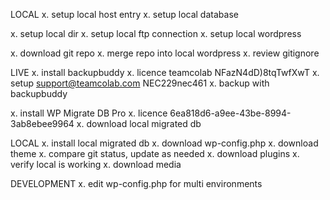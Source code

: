 LOCAL
x. setup local host entry
x. setup local database

x. setup local dir
x. setup local ftp connection
x. setup local wordpress

x. download git repo
x. merge repo into local wordpress
x. review gitignore

LIVE
x. install backupbuddy
x. licence teamcolab NFazN4dD)8tqTwfXwT
x. setup support@teamcolab.com NEC229nec461
x. backup with backupbuddy

x. install WP Migrate DB Pro
x. licence 6ea818d6-a9ee-43be-8994-3ab8ebee9964
x. download local migrated db

LOCAL
x. install local migrated db
x. download wp-config.php
x. download theme
x. compare git status, update as needed
x. download plugins
x. verify local is working
x. download media

DEVELOPMENT
x. edit wp-config.php for multi environments
